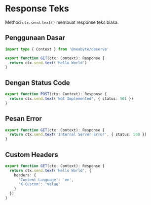 # Response Teks

Method `ctx.send.text()` membuat response teks biasa.

## Penggunaan Dasar

```typescript
import type { Context } from '@neabyte/deserve'

export function GET(ctx: Context): Response {
  return ctx.send.text('Hello World')
}
```

## Dengan Status Code

```typescript
export function POST(ctx: Context): Response {
  return ctx.send.text('Not Implemented', { status: 501 })
}
```

## Pesan Error

```typescript
export function GET(ctx: Context): Response {
  return ctx.send.text('Internal Server Error', { status: 500 })
}
```

## Custom Headers

```typescript
export function GET(ctx: Context): Response {
  return ctx.send.text('Hello World', {
    headers: {
      'Content-Language': 'en',
      'X-Custom': 'value'
    }
  })
}
```

